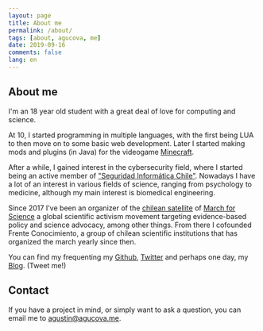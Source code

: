 ```yaml
---
layout: page
title: About me
permalink: /about/
tags: [about, agucova, me]
date: 2019-09-16
comments: false
lang: en
---
```

## About me
I'm an 18 year old student with a great deal of love for computing and science.

At 10, I started programming in multiple languages, with the first being LUA to then move on to some basic web development. Later I started making mods and plugins (in Java) for the videogame [Minecraft](https://minecraft.net).

After a while, I gained interest in the cybersecurity field, where I started being an active member of ["Seguridad Informática Chile"](https://hacking.cl). Nowadays I have a lot of an interest in various fields of science, ranging from psychology to medicine, although my main interest is biomedical engineering.

Since 2017 I've been an organizer of the [chilean satellite](https://marchaporlaciencia.cl/) of [March for Science](https://marchforscience.com/) a global scientific activism movement targeting evidence-based policy and science advocacy, among other things. From there I cofounded Frente Conocimiento, a group of chilean scientific institutions that has organized the march yearly since then.

You can find my frequenting my [Github](https://github.com/agucova), [Twitter](https://twitter.com/austinc3301) and perhaps one day, my [Blog](https://agucova.github.io/posts/). (Tweet me!)

## Contact

If you have a project in mind, or simply want to ask a question, you can email me to [agustin@agucova.me](mailto:agustin@agucova.me).
